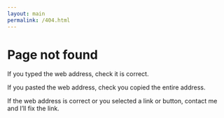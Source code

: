 ```yaml
---
layout: main
permalink: /404.html
---
```

# 
# Page not found
If you typed the web address, check it is correct.

If you pasted the web address, check you copied the entire address.

If the web address is correct or you selected a link or button, contact me and I’ll fix the link.
